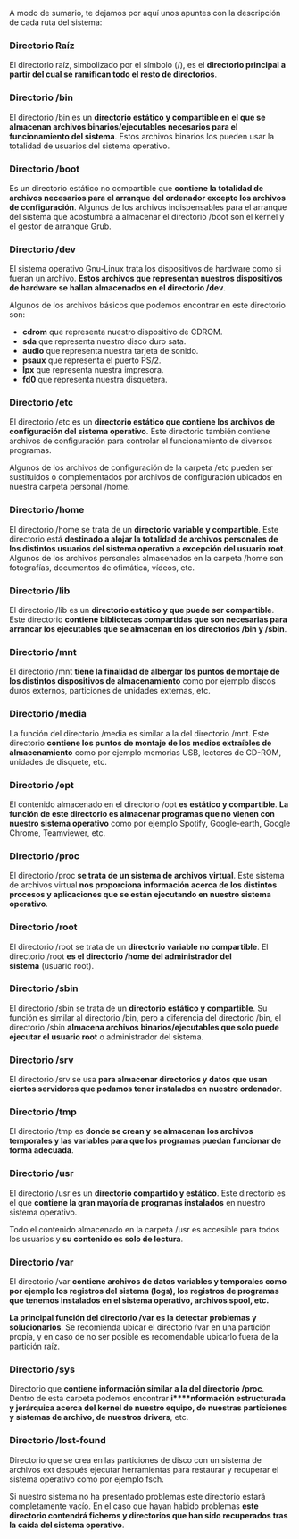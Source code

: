 




A modo de sumario, te dejamos por aquí unos apuntes con la descripción de cada ruta del sistema:

### Directorio Raíz

El directorio raíz, simbolizado por el símbolo (/), es el **directorio principal a partir del cual se ramifican todo el resto de directorios**.

### Directorio /bin

El directorio /bin es un **directorio estático y compartible en el que se almacenan archivos binarios/ejecutables necesarios para el funcionamiento del sistema**. Estos archivos binarios los pueden usar la totalidad de usuarios del sistema operativo.

### Directorio /boot

Es un directorio estático no compartible que **contiene la totalidad de archivos necesarios para el arranque del ordenador excepto los archivos de configuración**. Algunos de los archivos indispensables para el arranque del sistema que acostumbra a almacenar el directorio /boot son el kernel y el gestor de arranque Grub.

### Directorio /dev

El sistema operativo Gnu-Linux trata los dispositivos de hardware como si fueran un archivo. **Estos archivos que representan nuestros dispositivos de hardware se hallan almacenados en el directorio /dev**.

Algunos de los archivos básicos que podemos encontrar en este directorio son:

- **cdrom** que representa nuestro dispositivo de CDROM.
- **sda** que representa nuestro disco duro sata.
- **audio** que representa nuestra tarjeta de sonido.
- **psaux** que representa el puerto PS/2.
- **lpx** que representa nuestra impresora.
- **fd0** que representa nuestra disquetera.

### Directorio /etc

El directorio /etc es un **directorio estático que contiene los archivos de configuración del sistema operativo**. Este directorio también contiene archivos de configuración para controlar el funcionamiento de diversos programas.

Algunos de los archivos de configuración de la carpeta /etc pueden ser sustituidos o complementados por archivos de configuración ubicados en nuestra carpeta personal /home.

### Directorio /home

El directorio /home se trata de un **directorio variable y compartible**. Este directorio está **destinado a alojar la totalidad de archivos personales de los distintos usuarios del sistema operativo a excepción del usuario root**. Algunos de los archivos personales almacenados en la carpeta /home son fotografías, documentos de ofimática, vídeos, etc.

### Directorio /lib

El directorio /lib es un **directorio estático y que puede ser compartible**. Este directorio **contiene bibliotecas compartidas que son necesarias para arrancar los ejecutables que se almacenan en los directorios /bin y /sbin**.

### Directorio /mnt

El directorio /mnt **tiene la finalidad de albergar los puntos de montaje de los distintos dispositivos de almacenamiento** como por ejemplo discos duros externos, particiones de unidades externas, etc.

### Directorio /media

La función del directorio /media es similar a la del directorio /mnt. Este directorio **contiene los puntos de montaje de los medios extraíbles de almacenamiento** como por ejemplo memorias USB, lectores de CD-ROM, unidades de disquete, etc.

### Directorio /opt

El contenido almacenado en el directorio /opt **es estático y compartible**. **La función de este directorio es almacenar programas que no vienen con nuestro sistema operativo** como por ejemplo Spotify, Google-earth, Google Chrome, Teamviewer, etc.

### Directorio /proc

El directorio /proc **se trata de un sistema de archivos virtual**. Este sistema de archivos virtual **nos proporciona información acerca de los distintos procesos y aplicaciones que se están ejecutando en nuestro sistema operativo**.

### Directorio /root

El directorio /root se trata de un **directorio variable no compartible**. El directorio /root **es el directorio /home del administrador del sistema** (usuario root).

### Directorio /sbin

El directorio /sbin se trata de un **directorio estático y compartible**. Su función es similar al directorio /bin, pero a diferencia del directorio /bin, el directorio /sbin **almacena archivos binarios/ejecutables que solo puede ejecutar el usuario root** o administrador del sistema.

### Directorio /srv

El directorio /srv se usa **para almacenar directorios y datos que usan ciertos servidores que podamos tener instalados en nuestro ordenador**.

### Directorio /tmp

El directorio /tmp es **donde se crean y se almacenan los archivos temporales y las variables para que los programas puedan funcionar de forma adecuada**.

### Directorio /usr

El directorio /usr es un **directorio compartido y estático**. Este directorio es el que **contiene la gran mayoría de programas instalados** en nuestro sistema operativo.

Todo el contenido almacenado en la carpeta /usr es accesible para todos los usuarios y **su contenido es solo de lectura**.

### Directorio /var

El directorio /var **contiene archivos de datos variables y temporales como por ejemplo los registros del sistema (logs), los registros de programas que tenemos instalados en el sistema operativo, archivos spool, etc.**

**La principal función del directorio /var es la detectar problemas y solucionarlos**. Se recomienda ubicar el directorio /var en una partición propia, y en caso de no ser posible es recomendable ubicarlo fuera de la partición raíz.

### Directorio /sys

Directorio que **contiene información similar a la del directorio /proc**. Dentro de esta carpeta podemos encontrar **i****nformación estructurada y jerárquica acerca del kernel de nuestro equipo, de nuestras particiones y sistemas de archivo, de nuestros drivers**, etc.

### Directorio /lost-found

Directorio que se crea en las particiones de disco con un sistema de archivos ext después ejecutar herramientas para restaurar y recuperar el sistema operativo como por ejemplo fsch.

Si nuestro sistema no ha presentado problemas este directorio estará completamente vacío. En el caso que hayan habido problemas **este directorio contendrá ficheros y directorios que han sido recuperados tras la caída del sistema operativo**.
